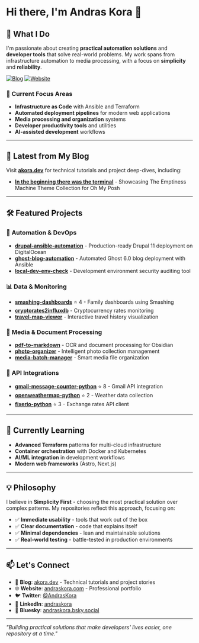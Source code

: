 # Hi there, I'm Andras Kora 👋

## 🚀 What I Do

I'm passionate about creating **practical automation solutions** and **developer tools** that solve real-world problems. My work spans from infrastructure automation to media processing, with a focus on **simplicity** and **reliability**.

[![Blog](https://img.shields.io/badge/Blog-akora.dev-green)](https://akora.dev)
[![Website](https://img.shields.io/badge/Website-andraskora.com-blue)](https://andraskora.com)

### 🎯 Current Focus Areas

- **Infrastructure as Code** with Ansible and Terraform
- **Automated deployment pipelines** for modern web applications
- **Media processing and organization** systems
- **Developer productivity tools** and utilities
- **AI-assisted development** workflows

---

## 📝 Latest from My Blog

Visit **[akora.dev](https://akora.dev)** for technical tutorials and project deep-dives, including:

- **[In the beginning there was the terminal](https://akora.dev/posts/in-the-beginning-there-was-the-terminal)** - Showcasing The Emptiness Machine Theme Collection for Oh My Posh

---

## 🛠️ Featured Projects

### 🔧 **Automation & DevOps**
- **[drupal-ansible-automation](https://github.com/akora/drupal-ansible-automation)** - Production-ready Drupal 11 deployment on DigitalOcean
- **[ghost-blog-automation](https://github.com/akora/ghost-blog-automation)** - Automated Ghost 6.0 blog deployment with Ansible
- **[local-dev-env-check](https://github.com/akora/local-dev-env-check)** - Development environment security auditing tool

### 📊 **Data & Monitoring**
- **[smashing-dashboards](https://github.com/akora/smashing-dashboards)** ⭐ 4 - Family dashboards using Smashing
- **[cryptorates2influxdb](https://github.com/akora/cryptorates2influxdb)** - Cryptocurrency rates monitoring
- **[travel-map-viewer](https://github.com/akora/travel-map-viewer)** - Interactive travel history visualization

### 📁 **Media & Document Processing**
- **[pdf-to-markdown](https://github.com/akora/pdf-to-markdown)** - OCR and document processing for Obsidian
- **[photo-organizer](https://github.com/akora/photo-organizer)** - Intelligent photo collection management
- **[media-batch-manager](https://github.com/akora/media-batch-manager)** - Smart media file organization

### 🔌 **API Integrations**
- **[gmail-message-counter-python](https://github.com/akora/gmail-message-counter-python)** ⭐ 8 - Gmail API integration
- **[openweathermap-python](https://github.com/akora/openweathermap-python)** ⭐ 2 - Weather data collection
- **[fixerio-python](https://github.com/akora/fixerio-python)** ⭐ 3 - Exchange rates API client

---

## 🌱 Currently Learning

- **Advanced Terraform** patterns for multi-cloud infrastructure
- **Container orchestration** with Docker and Kubernetes
- **AI/ML integration** in development workflows
- **Modern web frameworks** (Astro, Next.js)

---

## 💡 Philosophy

I believe in **Simplicity First** - choosing the most practical solution over complex patterns. My repositories reflect this approach, focusing on:

- ✅ **Immediate usability** - tools that work out of the box
- ✅ **Clear documentation** - code that explains itself
- ✅ **Minimal dependencies** - lean and maintainable solutions
- ✅ **Real-world testing** - battle-tested in production environments

---

## 📫 Let's Connect

- 📝 **Blog**: [akora.dev](https://akora.dev) - Technical tutorials and project stories
- 🌐 **Website**: [andraskora.com](https://andraskora.com) - Professional portfolio
- 🐦 **Twitter**: [@AndrasKora](https://twitter.com/AndrasKora)
- 💼 **LinkedIn**: [andraskora](https://www.linkedin.com/in/andraskora/)
- 🦋 **Bluesky**: [andraskora.bsky.social](https://bsky.app/profile/andraskora.bsky.social)

---

*"Building practical solutions that make developers' lives easier, one repository at a time."*
